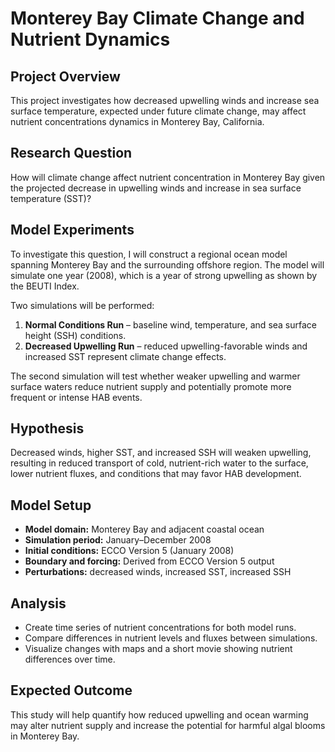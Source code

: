 # Monterey Bay Climate Change and Nutrient Dynamics

## Project Overview
This project investigates how decreased upwelling winds and increase sea surface temperature, expected under future climate change, may affect nutrient concentrations dynamics in Monterey Bay, California.

## Research Question
How will climate change affect nutrient concentration in Monterey Bay given the projected decrease in upwelling winds and increase in sea surface temperature (SST)?

## Model Experiments
To investigate this question, I will construct a regional ocean model spanning Monterey Bay and the surrounding offshore region. The model will simulate one year (2008), which is a year of strong upwelling as shown by the BEUTI Index.

Two simulations will be performed:
1. **Normal Conditions Run** – baseline wind, temperature, and sea surface height (SSH) conditions.  
2. **Decreased Upwelling Run** – reduced upwelling-favorable winds and increased SST represent climate change effects.

The second simulation will test whether weaker upwelling and warmer surface waters reduce nutrient supply and potentially promote more frequent or intense HAB events.

## Hypothesis
Decreased winds, higher SST, and increased SSH will weaken upwelling, resulting in reduced transport of cold, nutrient-rich water to the surface, lower nutrient fluxes, and conditions that may favor HAB development.

## Model Setup
- **Model domain:** Monterey Bay and adjacent coastal ocean  
- **Simulation period:** January–December 2008  
- **Initial conditions:** ECCO Version 5 (January 2008)  
- **Boundary and forcing:** Derived from ECCO Version 5 output  
- **Perturbations:** decreased winds, increased SST, increased SSH  

## Analysis
- Create time series of nutrient concentrations for both model runs.  
- Compare differences in nutrient levels and fluxes between simulations.  
- Visualize changes with maps and a short movie showing nutrient differences over time.  

## Expected Outcome
This study will help quantify how reduced upwelling and ocean warming may alter nutrient supply and increase the potential for harmful algal blooms in Monterey Bay.
